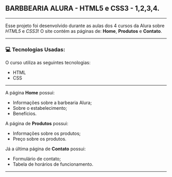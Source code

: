 ## BARBBEARIA ALURA - HTML5 e CSS3 - 1,2,3,4.

---
Esse projeto foi desenvolvido durante as aulas dos 4 cursos da Alura sobre *HTML5* e *CSS3*! 
O site contém as páginas de: **Home**, **Produtos** e **Contato**.

--- 

### 💻 Tecnologias Usadas:

O curso utiliza as seguintes tecnologias:

- HTML
- CSS
---


A página **Home** possui: 

- Informações sobre a barbearia Alura;
- Sobre o estabelecimento;
- Benefícios.

A página de **Produtos** possui:

- Informações sobre os produtos;
- Preço sobre os produtos.

Já a última página de **Contato** possui:

- Formulário de contato;
- Tabela de horários de funcionamento.


---
